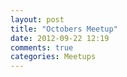 ```yaml
---
layout: post
title: "Octobers Meetup"
date: 2012-09-22 12:19
comments: true
categories: Meetups
---
```

